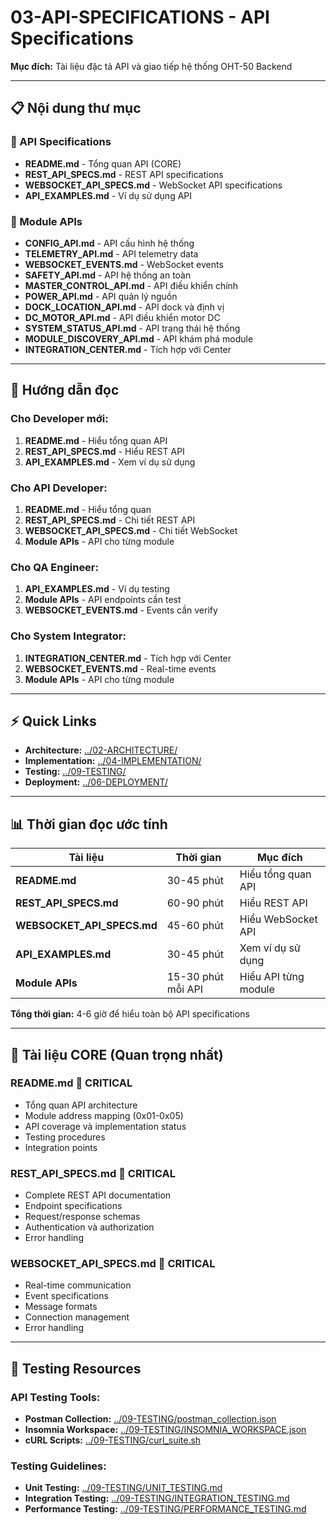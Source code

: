 # 03-API-SPECIFICATIONS - API Specifications

**Mục đích:** Tài liệu đặc tả API và giao tiếp hệ thống OHT-50 Backend

---

## 📋 **Nội dung thư mục**

### **🔌 API Specifications**
- **README.md** - Tổng quan API (CORE)
- **REST_API_SPECS.md** - REST API specifications
- **WEBSOCKET_API_SPECS.md** - WebSocket API specifications
- **API_EXAMPLES.md** - Ví dụ sử dụng API

### **📡 Module APIs**
- **CONFIG_API.md** - API cấu hình hệ thống
- **TELEMETRY_API.md** - API telemetry data
- **WEBSOCKET_EVENTS.md** - WebSocket events
- **SAFETY_API.md** - API hệ thống an toàn
- **MASTER_CONTROL_API.md** - API điều khiển chính
- **POWER_API.md** - API quản lý nguồn
- **DOCK_LOCATION_API.md** - API dock và định vị
- **DC_MOTOR_API.md** - API điều khiển motor DC
- **SYSTEM_STATUS_API.md** - API trạng thái hệ thống
- **MODULE_DISCOVERY_API.md** - API khám phá module
- **INTEGRATION_CENTER.md** - Tích hợp với Center

---

## 🎯 **Hướng dẫn đọc**

### **Cho Developer mới:**
1. **README.md** - Hiểu tổng quan API
2. **REST_API_SPECS.md** - Hiểu REST API
3. **API_EXAMPLES.md** - Xem ví dụ sử dụng

### **Cho API Developer:**
1. **README.md** - Hiểu tổng quan
2. **REST_API_SPECS.md** - Chi tiết REST API
3. **WEBSOCKET_API_SPECS.md** - Chi tiết WebSocket
4. **Module APIs** - API cho từng module

### **Cho QA Engineer:**
1. **API_EXAMPLES.md** - Ví dụ testing
2. **Module APIs** - API endpoints cần test
3. **WEBSOCKET_EVENTS.md** - Events cần verify

### **Cho System Integrator:**
1. **INTEGRATION_CENTER.md** - Tích hợp với Center
2. **WEBSOCKET_EVENTS.md** - Real-time events
3. **Module APIs** - API cho từng module

---

## ⚡ **Quick Links**

- **Architecture:** [../02-ARCHITECTURE/](../02-ARCHITECTURE/)
- **Implementation:** [../04-IMPLEMENTATION/](../04-IMPLEMENTATION/)
- **Testing:** [../09-TESTING/](../09-TESTING/)
- **Deployment:** [../06-DEPLOYMENT/](../06-DEPLOYMENT/)

---

## 📊 **Thời gian đọc ước tính**

| Tài liệu | Thời gian | Mục đích |
|----------|-----------|----------|
| **README.md** | 30-45 phút | Hiểu tổng quan API |
| **REST_API_SPECS.md** | 60-90 phút | Hiểu REST API |
| **WEBSOCKET_API_SPECS.md** | 45-60 phút | Hiểu WebSocket API |
| **API_EXAMPLES.md** | 30-45 phút | Xem ví dụ sử dụng |
| **Module APIs** | 15-30 phút mỗi API | Hiểu API từng module |

**Tổng thời gian:** 4-6 giờ để hiểu toàn bộ API specifications

---

## 🔑 **Tài liệu CORE (Quan trọng nhất)**

### **README.md** 🔴 **CRITICAL**
- Tổng quan API architecture
- Module address mapping (0x01-0x05)
- API coverage và implementation status
- Testing procedures
- Integration points

### **REST_API_SPECS.md** 🔴 **CRITICAL**
- Complete REST API documentation
- Endpoint specifications
- Request/response schemas
- Authentication và authorization
- Error handling

### **WEBSOCKET_API_SPECS.md** 🔴 **CRITICAL**
- Real-time communication
- Event specifications
- Message formats
- Connection management
- Error handling

---

## 🧪 **Testing Resources**

### **API Testing Tools:**
- **Postman Collection:** [../09-TESTING/postman_collection.json](../09-TESTING/postman_collection.json)
- **Insomnia Workspace:** [../09-TESTING/INSOMNIA_WORKSPACE.json](../09-TESTING/INSOMNIA_WORKSPACE.json)
- **cURL Scripts:** [../09-TESTING/curl_suite.sh](../09-TESTING/curl_suite.sh)

### **Testing Guidelines:**
- **Unit Testing:** [../09-TESTING/UNIT_TESTING.md](../09-TESTING/UNIT_TESTING.md)
- **Integration Testing:** [../09-TESTING/INTEGRATION_TESTING.md](../09-TESTING/INTEGRATION_TESTING.md)
- **Performance Testing:** [../09-TESTING/PERFORMANCE_TESTING.md](../09-TESTING/PERFORMANCE_TESTING.md)
